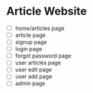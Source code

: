 # Article Website

- [ ] home/articles page
- [ ] article page
- [ ] signup page
- [ ] login page
- [ ] forgot password page
- [ ] user articles page
- [ ] user edit page
- [ ] user add page
- [ ] admin page